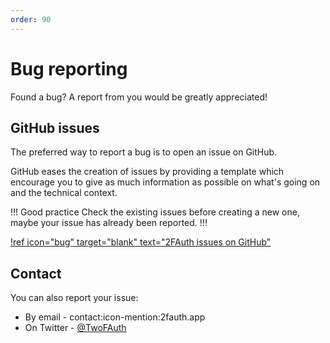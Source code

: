 ```yaml
---
order: 90
---
```

# Bug reporting

Found a bug? A report from you would be greatly appreciated!

## GitHub issues

The preferred way to report a bug is to open an issue on GitHub.

GitHub eases the creation of issues by providing a template which encourage you to give as much information as possible on what's going on and the technical context.

!!! Good practice
Check the existing issues before creating a new one, maybe your issue has already been reported.
!!!

[!ref icon="bug" target="blank" text="2FAuth issues on GitHub"](https://github.com/Bubka/2FAuth/issues)

## Contact

You can also report your issue:

- By email - contact:icon-mention:2fauth.app
- On Twitter - [@TwoFAuth](https://twitter.com/TwoFAuth)
